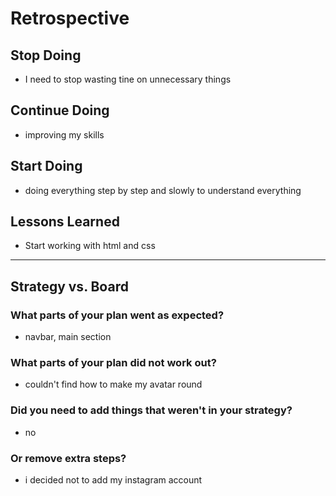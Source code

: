 # Retrospective

## Stop Doing

- I need to stop wasting tine on unnecessary things

## Continue Doing

- improving my skills

## Start Doing

- doing everything step by step and slowly to understand everything

## Lessons Learned

- Start working with html and css

---

## Strategy vs. Board

### What parts of your plan went as expected?

- navbar, main section

### What parts of your plan did not work out?

- couldn't find how to make my avatar round

### Did you need to add things that weren't in your strategy?

- no

### Or remove extra steps?

- i decided not to add my instagram account

